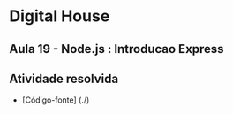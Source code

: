 # Digital House


## Aula 19 - Node.js : Introducao Express

## Atividade resolvida

- [Código-fonte] (./)